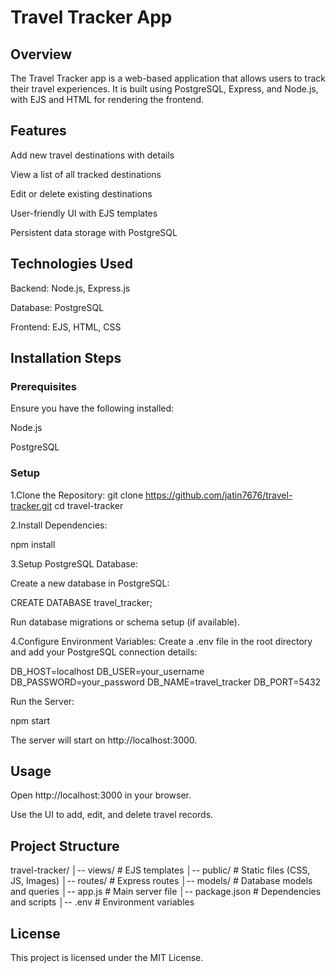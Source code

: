  # Travel Tracker App

## Overview

The Travel Tracker app is a web-based application that allows users to track their travel experiences. It is built using PostgreSQL, Express, and Node.js, with EJS and HTML for rendering the frontend.

## Features

Add new travel destinations with details

View a list of all tracked destinations

Edit or delete existing destinations

User-friendly UI with EJS templates

Persistent data storage with PostgreSQL

## Technologies Used

Backend: Node.js, Express.js

Database: PostgreSQL

Frontend: EJS, HTML, CSS

## Installation Steps

### Prerequisites

Ensure you have the following installed:

Node.js

PostgreSQL

### Setup

 1.Clone the Repository:
git clone https://github.com/jatin7676/travel-tracker.git
cd travel-tracker

2.Install Dependencies:

npm install

3.Setup PostgreSQL Database:

Create a new database in PostgreSQL:

CREATE DATABASE travel_tracker;

Run database migrations or schema setup (if available).

4.Configure Environment Variables:
Create a .env file in the root directory and add your PostgreSQL connection details:

DB_HOST=localhost
DB_USER=your_username
DB_PASSWORD=your_password
DB_NAME=travel_tracker
DB_PORT=5432

Run the Server:

npm start

The server will start on http://localhost:3000.

## Usage

Open http://localhost:3000 in your browser.

Use the UI to add, edit, and delete travel records.

## Project Structure

travel-tracker/
│-- views/            # EJS templates
│-- public/           # Static files (CSS, JS, Images)
│-- routes/           # Express routes
│-- models/           # Database models and queries
│-- app.js            # Main server file
│-- package.json      # Dependencies and scripts
│-- .env              # Environment variables


## License

This project is licensed under the MIT License.

